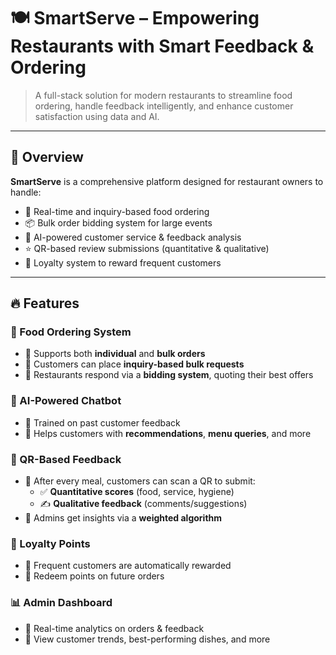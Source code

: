 # 🍽️ SmartServe – Empowering Restaurants with Smart Feedback & Ordering

> A full-stack solution for modern restaurants to streamline food ordering, handle feedback intelligently, and enhance customer satisfaction using data and AI.

---

## 🚀 Overview

**SmartServe** is a comprehensive platform designed for restaurant owners to handle:
- 🛒 Real-time and inquiry-based food ordering
- 📦 Bulk order bidding system for large events
- 🧠 AI-powered customer service & feedback analysis
- ⭐ QR-based review submissions (quantitative & qualitative)
- 🎁 Loyalty system to reward frequent customers

---

## 🔥 Features

### 🍴 Food Ordering System
- 🔹 Supports both **individual** and **bulk orders**
- 🔹 Customers can place **inquiry-based bulk requests**
- 🔹 Restaurants respond via a **bidding system**, quoting their best offers

### 🤖 AI-Powered Chatbot
- 🔹 Trained on past customer feedback
- 🔹 Helps customers with **recommendations**, **menu queries**, and more

### 🧾 QR-Based Feedback
- 🔹 After every meal, customers can scan a QR to submit:
  - ✅ **Quantitative scores** (food, service, hygiene)
  - ✍️ **Qualitative feedback** (comments/suggestions)
- 🔹 Admins get insights via a **weighted algorithm**

### 🎯 Loyalty Points
- 🔹 Frequent customers are automatically rewarded
- 🔹 Redeem points on future orders

### 📊 Admin Dashboard
- 🔹 Real-time analytics on orders & feedback
- 🔹 View customer trends, best-performing dishes, and more






